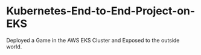 # Kubernetes-End-to-End-Project-on-EKS
Deployed a Game in the AWS EKS Cluster and Exposed to the outside world.

